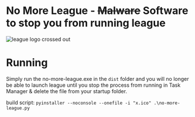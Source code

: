 # No More League - ~~Malware~~ Software to stop you from running league
![league logo crossed out](./no_more_league.png)

# Running
Simply run the no-more-league.exe in the `dist` folder and you will no longer be able to launch league until you stop the process from running in Task Manager & delete the file from your startup folder.

build script:
`pyinstaller --noconsole --onefile -i "x.ico" .\no-more-league.py`

